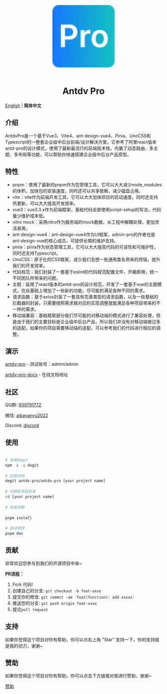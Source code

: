 <div align="center"> <a href="https://github.com/antdv-pro/antdv-pro"> <img alt="VbenAdmin Logo" width="200" height="200" src="./public/logo.svg"> </a> <br> <br>


<h1>Antdv Pro</h1>

</div>

[English](./README.md) | **简体中文**


## 介绍

AntdvPro是一个基于Vue3、Vite4、ant-design-vue4、Pinia、UnoCSS和Typescript的一整套企业级中后台前端/设计解决方案，它参考了阿里react版本antd-pro的设计模式，使用了最新最流行的前端技术栈，内置了动态路由、多主题、多布局等功能，可以帮助你快速搭建企业级中后台产品原型。


## 特性

* pnpm：使用了最新的pnpm作为包管理工具，它可以大大减少node_modules的体积，加快包的安装速度，同时还可以共享依赖，减少磁盘占用。
* vite：vite作为前端开发工具，它可以大大加快项目的启动速度，同时还支持热更新，可以大大提高开发效率。
* vue3：vue3.3.x作为前端框架，基础代码全部使用script-setup的写法，代码量少维护成本低。
* nitro mock：采用nitro作为服务端的mock数据，从工程中解耦处理，更加灵活易用。
* ant-design-vue4：ant-design-vue4作为UI框架，admin-pro的作者也是ant-design-vue的核心成员，可提供长期的维护支持。
* pinia：pinia作为状态管理工具，它可以大大提高代码的可读性和可维护性，同时还支持Typescript。
* UnoCSS：原子化的CSS框架，减少我们去想一些通用类名带来的烦恼，提升我们的开发效率。
* 代码规范：我们封装了一套基于eslint的代码规范配置文件，开箱即用，统一不同团队所带来的问题。
* 主题：延用了react版本的antd-pro的设计规范，开发了一套基于vue的主题模式，在此基础上增加了一些新的功能，尽可能的满足各种不同的需求。
* 请求函数：基于axios封装了一套具有完善类型的请求函数，以及一些基础的拦截器的封装，只需要按照需求做对应的实现调整就能满足各种项目带来的不一样的需求。
* 移动端兼容：基础框架部分我们尽可能的对移动端的模式进行了兼容处理，但是由于我们的主要目标是企业级中后台产品，所以我们并没有对移动端做过多的适配，如果你的项目需要移动端的适配，可以参考我们的代码进行相应的调整。


## 演示

[antdv-pro](https://antdv-pro.com) -  测试账号：admin/admin

[antdv-pro-docs](https://docs.antdv-pro.com) - 在线文档地址


## 社区

QQ群: [939791772](https://qm.qq.com/cgi-bin/qm/qr?k=dZMUtNNxv0BLxQwOoZwGQ7nR24GT-24s&authKey=F2Rpv5Gez5nD7Pr5HrYalfd3J6T9PEcu2TJ/femkp9ZQF+YhlvvYyrvJone8BoeT&noverify=0)

微信: [aibayanyu2022](https://u.wechat.com/MASIsAa8353Hi4e59-aBPaA)

Discord: [discord](https://discord.gg/tPb4G6gXmm)

## 使用

```bash

# 安装degit
npm  i -g degit

# 拉取代码
degit antdv-pro/antdv-pro [your project name]

# 切换到项目目录
cd [your project name]

# 安装依赖

pnpm install

# 启动项目
pnpm dev
```

## 贡献

非常欢迎您参与到我们的开源项目中来~

**PR流程：**

1. Fork 代码!
2. 创建自己的分支: `git checkout -b feat-xxxx`
3. 提交你的修改: `git commit -am 'feat(function): add xxxxx'`
4. 推送您的分支: `git push origin feat-xxxx`
5. 提交`pull request`


## 支持

如果你觉得这个项目对你有帮助，你可以点右上角 "Star" 支持一下，你的支持就是我的动力，谢谢~


## 赞助

如果你觉得这个项目对你有帮助，你可以点击下方链接对我进行赞助，谢谢~

[赞助](https://docs.antdv-pro.com/other/sponsor.html)
